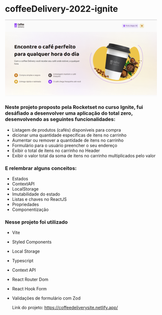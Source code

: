 # coffeeDelivery-2022-ignite
<img alt="CoffeeDelivery" title="Plant Manager" src="https://github.com/IgorSaturno/coffeeDelivery-2022-ignite/raw/master/public/bannercoffeedelivery.png" />

### Neste projeto proposto pela Rocketset no curso Ignite, fui desáfiado a desenvolver uma aplicação do total zero, desenvolvendo as seguintes funcionalidades:
* Listagem de produtos (cafés) disponíveis para compra
* dicionar uma quantidade específicas de itens no carrinho
* Aumentar ou remover a quantidade de itens no carrinho
* Formulário para o usuário preencher o seu endereço
* Exibir o total de itens no carrinho no Header
* Exibir o valor total da soma de itens no carrinho multiplicados pelo valor 

### E relembrar alguns conceitos:
* Estados
* ContextAPI
* LocalStorage
* Imutabilidade do estado
* Listas e chaves no ReactJS
* Propriedades
* Componentização

### Nesse projeto foi utilizado

* Vite
* Styled Components
* Local Storage
* Typescript
* Context API
* React Router Dom
* React Hook Form
* Validações de formulário com Zod

  Link do projeto: https://coffeedeliverysite.netlify.app/
